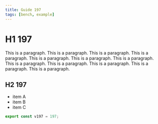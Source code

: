 ```yaml
---
title: Guide 197
tags: [bench, example]
---
```


# H1 197

This is a paragraph. This is a paragraph. This is a paragraph. This is a paragraph. This is a paragraph. This is a paragraph. This is a paragraph. This is a paragraph. This is a paragraph. This is a paragraph. This is a paragraph. This is a paragraph. 

## H2 197

- item A
- item B
- item C

```ts
export const v197 = 197;
```